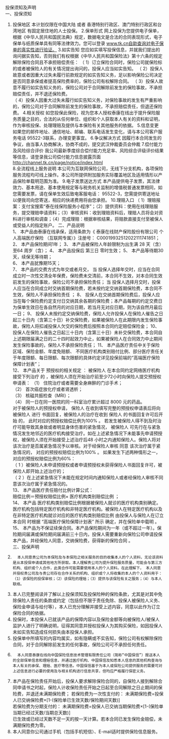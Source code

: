 投保须知及声明   
一、投保须知   
1. 投保地区 
本计划仅限在中国大陆 或者 香港特别行政区、澳门特别行政区和台湾地区 有固定居住地的人士投保。 
2.保单形式 
网上投保为您提供电子保单，根据《中华人民共和国民法典》规定，数据电文是合法的合同表现形式，电子保单与纸质保单具有同等法律效力。您可以登录 www.tk.cn自助查询对电子保单的真实性进行验证。 
3.如实告知 
您应如实填写投保信息，并就我们提出的询问据实告知，否则我们有权根据《中华人民共和国保险法》第十六条的规定解除保险合同且不承担赔偿责任： 
（ 1）订立保险合同时，保险公司就保险标的或者被保险人的有关情况提出询问的，投保人应当如实告知。 
（ 2）投保人故意或者因重大过失未履行前款规定的如实告知义务，足以影响保险公司决定是否同意承保或者提高保险费率的，保险公司有权解除合同。 
（ 3）投保人故意不履行如实告知义务的，保险公司对于合同解除前发生的保险事故，不承担赔偿责任，并不退还保险费。  
（ 4）投保人因重大过失未履行如实告知义务，对保险事故的发生有严重影响的，保险公司对于合同解除前发生的保险事故，不承担赔偿责任，但退还保险费。 
4.相关授权 
  如您投保此保险，视为您本人授权泰康在线出于提升保险服务质量之目的，合法的从任何单位、组织和个人获取本人有关的资料和证明，作为审核投保、处理理赔及提供与本保险有关其他服务的依据。 
5.信息变更 
如果您的邮件地址、通信地址、邮编、联系电话发生变化，请与本公司客户服务电话 95522-3联系，办理变更事宜。 
6.争议解决方式 
因履行本合同发生的争议，由当事人协商解决，协商不成的，提交武汉仲裁委员会仲裁 
7.偿付能力及风险综合评价 
我公司最新季度综合偿付能力充足率、风险综合评级评价结果等信息，请登录我公司偿付能力信息披露页面 http://channel.tk.cn/page/notice/index.html  
8.全流程线上服务说明 
本公司为互联网保险公司，无线下分支机构，各项保险服务流程均可线上操作。本公司所提供附加服务实际覆盖地区及适用情形以产品保险单载明范围为准。 
9.电子发票送达方式 
本产品提供电子发票，其法律效力、基本用途、基本使用规定等与税务机关监制的增值税普通发票相同，如您需要发票，请在保单生效后致电客服电话： 95522-3，您需提供寄送地址以便我司向您寄送，相应的快递费用将由您承担。 
10.理赔入口 
（ 1）理赔报案：支付宝搜索“泰在线保险服务小程序”；（2）提供资料：使用在线理赔服务，提交理赔申请资料；（3）审核资料：收到理赔资料后，理赔人员将会对资料进行审核和调查；（4）完成理赔：根据审核结果，将赔款直接支付至被保人或受益人的指定账户。 
二、产品说明   
1、  本产品由泰康在线承保，适用条款为《 泰康在线财产保险股份有限公司 个人高端医疗保险 （互联网专属）》注册号： C00019932512022111741851； 
2、  本产品保险期间1年； 
3、  本产品被保险人年龄限制为出生满 28 天（含） 至64 周岁（含）； 
4、  本产品投保后 第三日 零时生效； 
5、   本产品等待期30天，续保无等待期；   
6、   本产品犹豫期15天；   
7、  本产品的交费方式为年交或者月交， 当 投保人选择年交时，应当在合同成立时一次性交清全年保费，保险费未交清前，本合同不生效，对本合同生效前发生的保险事故，保险公司不承担保险责任； 当 投保人选择月交时，投保人应当在合同成立时交纳首期保险费，若未按约定交纳首期保险费，本合同不生效，保险人不承担保险责任 ； 
8、  投保人在交纳首期保险费后，投保人应当在每个保险费约定支付日交纳其余各期的保险费；本产品每期的约定交费日为保单生效日在各自然月的对应日期，若当月无对应日期，则为该自然月最后一日； 
9、  投保人未按约定交纳保险费，保险人允许投保人在保险人催告之日起三十日内（含第三十日）补交保险费，如果被保险人在此期限内发生保险事故，保险人将扣减投保人欠交的保险费后按照本合同约定赔偿保险金； 
10、  投保人在保险人催告之日起三十日内（含第三十日）未补交保险费，本合同自上述期限届满之日的二十四时起效力中止，如果被保险人在合同效力中止期间发生保险事故的，保险人不承担保险责任； 
11、   本产品医疗责任中关于保险区域、保险金额、年度免赔额、 不同医疗机构类别赔付比例、部分医疗责任关于年度限额、每日限额、每次限额的具体约定详见投保前端的“高端医疗保险保障计划表”；   
12、  本产品关于 预授权的相关规定   ： 
被保险人 在本合同约定网络医疗机构 接受下列治疗 的 ，被保险人须在开始治疗前至少72小时向保险人提交预授权申请表： 
（1） 住院治疗或者需要全身麻醉的门诊手术；    
（2） 首次癌症放化疗或者肾透析；    
（3） 核磁共振检查（MRI）；    
（4） 同一日在同一医院的同一科室治疗累计超过 8000 元的药品。   
对于被保险人的预授权申请， 保险人 在收到填写完整的预授权申请表后将向被保险人 进行 书面回复，被保险人的治疗在收到 保险人 的书面回复许可后开始 的， 此时对应的预授权赔偿比例为100%   。 
若发生被保险人得不到及时治疗可能导致其身故或者明显身体伤害的紧急情况， 被保险人 可先行在与紧急情况发生地邻近的医疗机构接受治疗。如在上述紧急情况下未能事先申请预授权，被保险人须在开始接受上述治疗后48 小时之内通知保险人。保险人将对该次治疗是否属紧急情况予以审核。对于经保险人审核 同意 该次治疗属于紧急情况的， 对应的预授权赔偿比例为100%   。 
如果发生下述两种情形之一，对应的预授权赔偿比例为60%：   
（   1   ）被保险人未申请预授权或者申请预授权未获得保险人书面回复许可，被保险人即开始上述治疗的；   
（   2   ）在上述紧急情况下未能在规定时间内通知保险人或者经保险人审核不同意该次治疗属于紧急情况的。   
13、   本产品医疗责任赔付比例计算公式：   
赔偿比例＝预授权赔偿比例×   医疗机构类别赔偿比例   ；   
14、   本产品   医疗机构类别赔偿比例根据被保险人就诊的医疗机构类别确定。医疗机构包括特定医疗机构和非特定医疗机构。被保险人在特定医疗机构以及在非特定医疗机构就诊对应的医疗机构类别赔偿比例   由投保人与保险人在订立   本合同   时根据   “高端医疗保险保障计划表”   所示   确定，并在保险单中载明   。   
15、   本产品为不保证续保合同。本产品保险期间为一年（或不超过一年）。保险期间届满或保险期间届满前三十日内，投保人需要重新向保险公司申请投保本产品，并经保险人同意，交纳保险费，获得新的保险合同   。   
三、投保声明   
1.       本人同意贵公司为本保险及与本保险之相关服务的目的收集本人的个人资料，无论该资料是从本投保申请或其他地方所获取。本人理解贵公司为提升保险服务质量，可能会与第三方机构、组织或个人合作，此类合作可能需要使用本人的个人资料。在此理解下， 本人同意并授权贵公司及与贵公司存在合作关系的机构、组织或个人将收集的本人的个人资料用于：（1）该保险的投保审核；（2）该保险的理赔；（3）提供与该保险有关之服务；（4）与本人联络。   
2.   本人已完整阅读并了解以上投保须知及投保险种的保险条款，尤其是对其中免除保险人责任的条款或约定（包括但不限于责任免除、投保人被保险人义务、保险金申请与给付等），本人已充分理解并接受上述内容，同意以此作为订立保险合同的依据。 
3.   投保时，本投保人已就该产品的保障内容以及保险金额等向被保险人/被保人监护人进行了明确说明，征得其同意并授权投保人为其购买保险，如因投保人未如实告知造成任何损失由本投保人承担。 
4.   投保单中所填写的内容均属实，如有隐瞒或不实告知，保险公司有权解除保险合同，对于合同解除前发生的任何事故，保险公司可不承担任何责任。 
5.       本人同意泰康在线向中国保险信息技术管理有限责任公司（简称“中国保信”）报送本人的全部保单信息和理赔信息，并通过医疗机构、中国保信及知悉本人信息的其他机构查询与本人有关的承保、理赔、医疗等信息。中国保信基于为本人或保险公司提供服务的需要可对上述信息进行必要的使用及与相关机构进行信息共享，但均应严格履行保密义务。   
6.   本产品在保险责任开始后，投保人要求解除保险合同的，自保险人接到解除合同申请书之时起，保险人计收保险责任开始之日起至合同解除之日止期间的保险费，并退还未满期保险费； 
若保险费为一次性支付的： 
未满期保险费=投保人已交纳保险费×[1-(保险单已生效天数/保险期间天数)]  
若保险费为分期支付的： 
未满期保险费=投保人已交纳当期保险费×[1-(保险单当期已经过天数/当期总天数)]  
已生效或已经过天数不足一天的按一天计算。若本合同已发生保险金赔偿，未满期保险费为零。   
7.   本人同意你公司通过手机（包括手机短信）、E-mail适时提供保险信息服务。 

